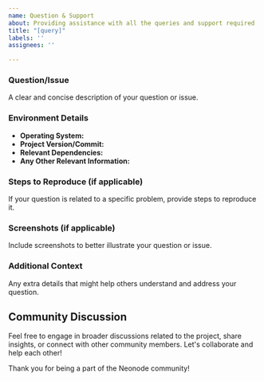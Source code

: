 ```yaml
---
name: Question & Support
about: Providing assistance with all the queries and support required
title: "[query]"
labels: ''
assignees: ''

---
```


<!--# Neonode Support and Questions

Welcome to the support and questions section for Neonode! If you have any questions, need help, or want to discuss anything related to the project, you're in the right place.

## How to Ask for Support

Before asking a question, please consider the following:

1. **Search Existing Issues:** Check if someone else has already asked a similar question by searching through existing issues.

2. **Check Documentation:** Ensure that you've reviewed the project's documentation for relevant information.

3. **Be Specific:** When asking a question, be specific about the issue or topic. Provide details about your setup, versions, and steps you've already taken.

## Asking a Question

If you couldn't find an answer in existing issues or documentation, feel free to ask your question. Follow this template to provide helpful context:

--> 

### Question/Issue
A clear and concise description of your question or issue.

### Environment Details
- **Operating System:**
- **Project Version/Commit:**
- **Relevant Dependencies:**
- **Any Other Relevant Information:**

### Steps to Reproduce (if applicable)
If your question is related to a specific problem, provide steps to reproduce it.

### Screenshots (if applicable)
Include screenshots to better illustrate your question or issue.

### Additional Context
Any extra details that might help others understand and address your question.

## Community Discussion

Feel free to engage in broader discussions related to the project, share insights, or connect with other community members. Let's collaborate and help each other!


Thank you for being a part of the Neonode community!
